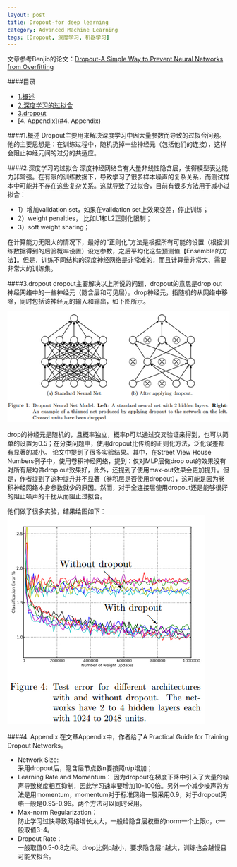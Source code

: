 ```yaml
---
layout: post
title: Dropout-for deep learning
category: Advanced Machine Learning
tags: [Dropout, 深度学习, 机器学习]
---
```


文章参考Benjio的论文：[Dropout-A Simple Way to Prevent Neural Networks from Overfitting](http://jmlr.org/papers/volume15/srivastava14a/srivastava14a.pdf)

<!-- more -->

####目录
- [1.概述](#1.概述)
- [2.深度学习的过拟合](#2.深度学习的过拟合)
- [3.dropout](#3.dropout)
- [4. Appendix](#4. Appendix)

<a name="1.概述" />

####1.概述
Dropout主要用来解决深度学习中因大量参数而导致的过拟合问题。他的主要思想是：在训练过程中，随机扔掉一些神经元（包括他们的连接），这样会阻止神经元间的过分的共适应。

<a name="2.深度学习的过拟合" />

####2.深度学习的过拟合
深度神经网络含有大量非线性隐含层，使得模型表达能力非常强。在有限的训练数据下，导致学习了很多样本噪声的复杂关系，而测试样本中可能并不存在这些复杂关系。这就导致了过拟合，目前有很多方法用于减小过拟合：

- 1）增加validation set，如果在validation set上效果变差，停止训练；
- 2）weight penalties， 比如L1和L2正则化限制；
- 3）soft weight sharing；

在计算能力无限大的情况下，最好的“正则化”方法是根据所有可能的设置（根据训练数据得到的后验概率设置）设定参数，之后平均化这些预测值【Ensemble的方法】。但是，训练不同结构的深度神经网络是非常难的，而且计算量非常大、需要非常大的训练集。

<a name="3.dropout" />

####3.dropout
dropout主要解决以上所说的问题，dropout的意思是drop out 神经网络中的一些神经元（隐含层和可见层）。drop神经元，指随机的从网络中移除，同时包括该神经元的输入和输出，如下图所示。

![](/images/deeplearning/dropout.png)

drop的神经元是随机的，且概率独立，概率p可以通过交叉验证来得到，也可以简单的设置为0.5；在分类问题中，使用dropout比传统的正则化方法，泛化误差都有显著的减小。
论文中提到了很多实验结果。其中，在Street View House Numbers例子中，使用卷积神经网络，提到：仅对MLP层做drop out的效果没有对所有层均做drop out效果好，此外，还提到了使用max-out效果会更加提升。但是，作者提到了这种提升并不显著（卷积层是否使用dropout），这可能是因为卷积神经网络本身参数就少的原因。然而，对于全连接层使用dropout还是能够很好的阻止噪声的干扰从而阻止过拟合。

他们做了很多实验，结果绘图如下：
![](/images/deeplearning/dropout_result.jpg)

<a name="4. Appendix" />

####4. Appendix
在文章Appendix中，作者给了A Practical Guide for Training Dropout Networks。

*  Network Size:  
采用dropout后，隐含层节点数n要按照n/p增加；
*  Learning Rate and Momentum： 
因为dropout在梯度下降中引入了大量的噪声导致梯度相互抑制，因此学习速率要增加10-100倍。另外一个减少噪声的方法是用momentum，momentum对于标准网络一般采用0.9，对于dropout网络一般是0.95-0.99。两个方法可以同时采用。
* Max-norm Regularization：  
防止学习过快导致网络增长太大，一般给隐含层权重的norm一个上限c，c一般取值3-4。
*  Dropout Rate：  
一般取值0.5-0.8之间。drop比例p越小，要求隐含层n越大，训练也会越慢且可能欠拟合。

